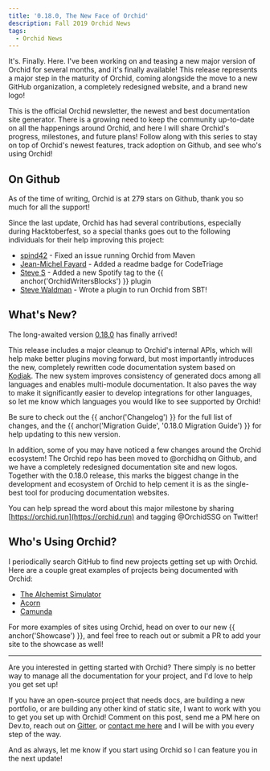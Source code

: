 ```yaml
---
title: '0.18.0, The New Face of Orchid'
description: Fall 2019 Orchid News
tags: 
  - Orchid News
---
```


It's. Finally. Here. I've been working on and teasing a new major version of Orchid for several months, and it's finally
available! This release represents a major step in the maturity of Orchid, coming alongside the move to a new GitHub
organization, a completely redesigned website, and a brand new logo!

This is the official Orchid newsletter, the newest and best documentation site generator. There is a growing need to 
keep the community up-to-date on all the happenings around Orchid, and here I will share Orchid's progress, milestones, 
and future plans! Follow along with this series to stay on top of Orchid's newest features, track adoption on Github, 
and see who's using Orchid!

## On Github

As of the time of writing, Orchid is at 279 stars on Github, thank you so much for all the support! 

Since the last update, Orchid has had several contributions, especially during Hacktoberfest, so a special thanks goes 
out to the following individuals for their help improving this project:

- [spind42](https://github.com/spind42) - Fixed an issue running Orchid from Maven
- [Jean-Michel Fayard](https://github.com/jmfayard) - Added a readme badge for CodeTriage
- [Steve S](https://github.com/singularsyntax) - Added a new Spotify tag to the {{ anchor('OrchidWritersBlocks') }} plugin
- [Steve Waldman](https://github.com/swaldman) - Wrote a plugin to run Orchid from SBT!

## What's New?

The long-awaited version [0.18.0](https://github.com/orchidhq/orchid/releases/tag/0.18.0) has finally arrived! 

This release includes a major cleanup to Orchid's internal APIs, which will help make better plugins moving forward, but 
most importantly introduces the new, completely rewritten code documentation system based on 
[Kodiak](https://github.com/copper-leaf/kodiak). The new system improves consistency of generated docs among all 
languages and enables multi-module documentation. It also paves the way to make it significantly easier to develop 
integrations for other languages, so let me know which languages you would like to see supported by Orchid!

Be sure to check out the {{ anchor('Changelog') }} for the full list of changes, and the 
{{ anchor('Migration Guide', '0.18.0 Migration Guide') }} for help updating to this new version.

In addition, some of you may have noticed a few changes around the Orchid ecosystem! The Orchid repo has been moved to
@orchidhq on Github, and we have a completely redesigned documentation site and new logos. Together with the 0.18.0 
release, this marks the biggest change in the development and ecosystem of Orchid to help cement it is as the 
single-best tool for producing documentation websites.

You can help spread the word about this major milestone by sharing [https://orchid.run](https://orchid.run) and tagging
@OrchidSSG on Twitter!

## Who's Using Orchid?

I periodically search GitHub to find new projects getting set up with Orchid. Here are a couple great examples of 
projects being documented with Orchid:

- [The Alchemist Simulator](https://alchemistsimulator.github.io/)
- [Acorn](https://nhaarman.github.io/acorn/)
- [Camunda](https://camunda.github.io/camunda-rest-client-spring-boot/)

For more examples of sites using Orchid, head on over to our new {{ anchor('Showcase') }}, and feel free to reach out
or submit a PR to add your site to the showcase as well!

---

Are you interested in getting started with Orchid? There simply is no better way to manage all the documentation for 
your project, and I'd love to help you get set up! 

If you have an open-source project that needs docs, are building a new portfolio, or are building any other kind of 
static site, I want to work with you to get you set up with Orchid! Comment on this post, send me a PM here on Dev.to, 
reach out on [Gitter](https://gitter.im/JavaEden/Orchid), or [contact me here](https://www.caseyjbrooks.com/contact/) 
and I will be with you every step of the way.

And as always, let me know if you start using Orchid so I can feature you in the next update!

